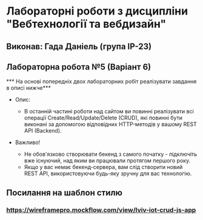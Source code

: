 # Лабораторні роботи з дисципліни "Вебтехнології та вебдизайн"
## Виконав: Гада Даніель (група ІР-23)
## Лабораторна робота №5 (Варіант 6)
*** На основі попередніх двох лабораторних робіт реалізувати завдання в описі нижче***
- Опис:
  - В останній частині роботи над сайтом ви повинні реалізувати всі операції Create/Read/Update/Delete (CRUD), які повинні бути виконані за допомогою відповідних HTTP-методів у вашому REST API (Backend).

- Важливо!
  - Не обов'язково створювати бекенд з самого початку - підключіть вже існуючий, над яким ви працювали протягом першого року.
  - Якщо у вас немає бекенд-сервера, вам слід створити новий REST API, використовуючи будь-яку зручну для вас технологію.

## Посилання на шаблон стилю
### https://wireframepro.mockflow.com/view/lviv-iot-crud-js-app
